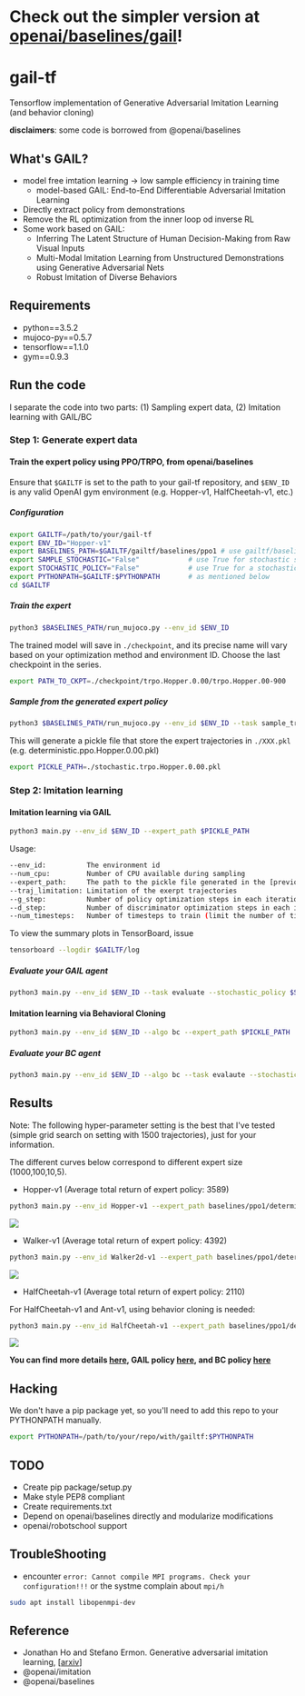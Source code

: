 # Check out the simpler version at [openai/baselines/gail](https://github.com/openai/baselines/blob/master/baselines/gail/README.md)!
# gail-tf
Tensorflow implementation of Generative Adversarial Imitation Learning (and 
behavior cloning)

**disclaimers**: some code is borrowed from @openai/baselines

## What's GAIL?
- model free imtation learning -> low sample efficiency in training time
  - model-based GAIL: End-to-End Differentiable Adversarial Imitation Learning
- Directly extract policy from demonstrations
- Remove the RL optimization from the inner loop od inverse RL
- Some work based on GAIL:
  - Inferring The Latent Structure of Human Decision-Making from Raw Visual 
    Inputs
  - Multi-Modal Imitation Learning from Unstructured Demonstrations using 
  Generative Adversarial Nets
  - Robust Imitation of Diverse Behaviors
  
## Requirements
- python==3.5.2
- mujoco-py==0.5.7
- tensorflow==1.1.0
- gym==0.9.3

## Run the code
I separate the code into two parts: (1) Sampling expert data, (2) Imitation 
learning with GAIL/BC

### Step 1: Generate expert data

#### Train the expert policy using PPO/TRPO, from openai/baselines
Ensure that `$GAILTF` is set to the path to your gail-tf repository, and 
`$ENV_ID` is any valid OpenAI gym environment (e.g. Hopper-v1, HalfCheetah-v1, 
etc.)

##### Configuration
``` bash
export GAILTF=/path/to/your/gail-tf
export ENV_ID="Hopper-v1"
export BASELINES_PATH=$GAILTF/gailtf/baselines/ppo1 # use gailtf/baselines/trpo_mpi for TRPO
export SAMPLE_STOCHASTIC="False"            # use True for stochastic sampling
export STOCHASTIC_POLICY="False"            # use True for a stochastic policy
export PYTHONPATH=$GAILTF:$PYTHONPATH       # as mentioned below
cd $GAILTF
```

##### Train the expert
```bash
python3 $BASELINES_PATH/run_mujoco.py --env_id $ENV_ID
```

The trained model will save in ```./checkpoint```, and its precise name will
vary based on your optimization method and environment ID. Choose the last 
checkpoint in the series.

```bash
export PATH_TO_CKPT=./checkpoint/trpo.Hopper.0.00/trpo.Hopper.00-900
```

##### Sample from the generated expert policy
```bash
python3 $BASELINES_PATH/run_mujoco.py --env_id $ENV_ID --task sample_trajectory --sample_stochastic $SAMPLE_STOCHASTIC --load_model_path $PATH_TO_CKPT
```

This will generate a pickle file that store the expert trajectories in 
```./XXX.pkl``` (e.g. deterministic.ppo.Hopper.0.00.pkl)

```bash
export PICKLE_PATH=./stochastic.trpo.Hopper.0.00.pkl
```

### Step 2: Imitation learning

#### Imitation learning via GAIL

```bash
python3 main.py --env_id $ENV_ID --expert_path $PICKLE_PATH
```

Usage:
```bash
--env_id:          The environment id
--num_cpu:         Number of CPU available during sampling
--expert_path:     The path to the pickle file generated in the [previous section]()
--traj_limitation: Limitation of the exerpt trajectories
--g_step:          Number of policy optimization steps in each iteration
--d_step:          Number of discriminator optimization steps in each iteration
--num_timesteps:   Number of timesteps to train (limit the number of timesteps to interact with environment)
```

To view the summary plots in TensorBoard, issue
```bash
tensorboard --logdir $GAILTF/log
```

##### Evaluate your GAIL agent
```bash
python3 main.py --env_id $ENV_ID --task evaluate --stochastic_policy $STOCHASTIC_POLICY --load_model_path $PATH_TO_CKPT --expert_path $PICKLE_PATH
```

#### Imitation learning via Behavioral Cloning
```bash
python3 main.py --env_id $ENV_ID --algo bc --expert_path $PICKLE_PATH
```

##### Evaluate your BC agent
```bash
python3 main.py --env_id $ENV_ID --algo bc --task evalaute --stochastic_policy $STOCHASTIC_POLICY --load_model_path $PATH_TO_CKPT --expert_path $PICKLE_PATH
```

## Results

Note: The following hyper-parameter setting is the best that I've tested (simple 
grid search on setting with 1500 trajectories), just for your information.

The different curves below correspond to different expert size (1000,100,10,5).

- Hopper-v1 (Average total return of expert policy: 3589)

```bash
python3 main.py --env_id Hopper-v1 --expert_path baselines/ppo1/deterministic.ppo.Hopper.0.00.pkl --g_step 3 --adversary_entcoeff 0
```

![](misc/Hopper-true-reward.png)

- Walker-v1 (Average total return of expert policy: 4392)

```bash
python3 main.py --env_id Walker2d-v1 --expert_path baselines/ppo1/deterministic.ppo.Walker2d.0.00.pkl --g_step 3 --adversary_entcoeff 1e-3
```

![](misc/Walker2d-true-reward.png)

- HalfCheetah-v1 (Average total return of expert policy: 2110)

For HalfCheetah-v1 and Ant-v1, using behavior cloning is needed:
```bash
python3 main.py --env_id HalfCheetah-v1 --expert_path baselines/ppo1/deterministic.ppo.HalfCheetah.0.00.pkl --pretrained True --BC_max_iter 10000 --g_step 3 --adversary_entcoeff 1e-3
```

![](misc/HalfCheetah-true-reward.png)

**You can find more details [here](https://github.com/andrewliao11/gail-tf/blob/master/misc/exp.md), 
GAIL policy [here](https://drive.google.com/drive/folders/0B3fKFm-j0RqeRnZMTUJHSmdIdlU?usp=sharing), 
and BC policy [here](https://drive.google.com/drive/folders/0B3fKFm-j0RqeVFFmMWpHMk85cUk?usp=sharing)**

## Hacking
We don't have a pip package yet, so you'll need to add this repo to your 
PYTHONPATH manually.
```bash
export PYTHONPATH=/path/to/your/repo/with/gailtf:$PYTHONPATH
```

## TODO
* Create pip package/setup.py
* Make style PEP8 compliant
* Create requirements.txt
* Depend on openai/baselines directly and modularize modifications
* openai/robotschool support

## TroubleShooting

- encounter `error: Cannot compile MPI programs. Check your configuration!!!` or the systme complain about `mpi/h` 
```bash
sudo apt install libopenmpi-dev
```

## Reference
- Jonathan Ho and Stefano Ermon. Generative adversarial imitation learning, [[arxiv](https://arxiv.org/abs/1606.03476)]
- @openai/imitation
- @openai/baselines
